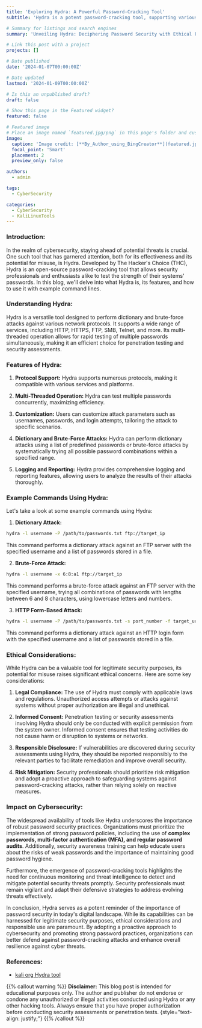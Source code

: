 ```yaml
---
title: 'Exploring Hydra: A Powerful Password-Cracking Tool'
subtitle: 'Hydra is a potent password-cracking tool, supporting various protocols and offering customization options. Through practical examples and ethical reminders, this blog highlights its capabilities while emphasizing responsible usage for bolstering password security in cybersecurity practices.'

# Summary for listings and search engines
summary: 'Unveiling Hydra: Deciphering Password Security with Ethical Precision'

# Link this post with a project
projects: []

# Date published
date: '2024-01-07T00:00:00Z'

# Date updated
lastmod: '2024-01-09T00:00:00Z'

# Is this an unpublished draft?
draft: false

# Show this page in the Featured widget?
featured: false

# Featured image
# Place an image named `featured.jpg/png` in this page's folder and customize its options here.
image:
  caption: 'Image credit: [**By_Author_using_BingCreator**](featured.jpg)'
  focal_point: 'Smart'
  placement: 2
  preview_only: false

authors:
  - admin

tags:
  - CyberSecurity

categories:
  - CyberSecurity
  - KaliLinuxTools
---
```



### Introduction:
In the realm of cybersecurity, staying ahead of potential threats is crucial. One such tool that has garnered attention, both for its effectiveness and its potential for misuse, is Hydra. Developed by The Hacker's Choice (THC), Hydra is an open-source password-cracking tool that allows security professionals and enthusiasts alike to test the strength of their systems' passwords. In this blog, we'll delve into what Hydra is, its features, and how to use it with example command lines.

### Understanding Hydra:

Hydra is a versatile tool designed to perform dictionary and brute-force attacks against various network protocols. It supports a wide range of services, including HTTP, HTTPS, FTP, SMB, Telnet, and more. Its multi-threaded operation allows for rapid testing of multiple passwords simultaneously, making it an efficient choice for penetration testing and security assessments.

### Features of Hydra:
1) **Protocol Support:** Hydra supports numerous protocols, making it compatible with various services and platforms.

2) **Multi-Threaded Operation:** Hydra can test multiple passwords concurrently, maximizing efficiency.

3) **Customization:** Users can customize attack parameters such as usernames, passwords, and login attempts, tailoring the attack to specific scenarios.

4) **Dictionary and Brute-Force Attacks:** Hydra can perform dictionary attacks using a list of predefined passwords or brute-force attacks by systematically trying all possible password combinations within a specified range.

5) **Logging and Reporting:** Hydra provides comprehensive logging and reporting features, allowing users to analyze the results of their attacks thoroughly.

### Example Commands Using Hydra:

Let's take a look at some example commands using Hydra:

1) **Dictionary Attack:**

```bash
hydra -l username -P /path/to/passwords.txt ftp://target_ip
```
This command performs a dictionary attack against an FTP server with the specified username and a list of passwords stored in a file.

2) **Brute-Force Attack:**

```bash
hydra -l username -x 6:8:a1 ftp://target_ip
```
This command performs a brute-force attack against an FTP server with the specified username, trying all combinations of passwords with lengths between 6 and 8 characters, using lowercase letters and numbers.

3) **HTTP Form-Based Attack:**

```bash
hydra -l username -P /path/to/passwords.txt -s port_number -f target_url http-post-form "/login.php:user=^USER^&pass=^PASS^:Invalid Password!"
```
This command performs a dictionary attack against an HTTP login form with the specified username and a list of passwords stored in a file.

### Ethical Considerations:

While Hydra can be a valuable tool for legitimate security purposes, its potential for misuse raises significant ethical concerns. Here are some key considerations:

1) **Legal Compliance:** The use of Hydra must comply with applicable laws and regulations. Unauthorized access attempts or attacks against systems without proper authorization are illegal and unethical.

2) **Informed Consent:** Penetration testing or security assessments involving Hydra should only be conducted with explicit permission from the system owner. Informed consent ensures that testing activities do not cause harm or disruption to systems or networks.

3) **Responsible Disclosure:** If vulnerabilities are discovered during security assessments using Hydra, they should be reported responsibly to the relevant parties to facilitate remediation and improve overall security.

4) **Risk Mitigation:** Security professionals should prioritize risk mitigation and adopt a proactive approach to safeguarding systems against password-cracking attacks, rather than relying solely on reactive measures.


### Impact on Cybersecurity:

The widespread availability of tools like Hydra underscores the importance of robust password security practices. Organizations must prioritize the implementation of strong password policies, including the use of **complex passwords, multi-factor authentication (MFA), and regular password audits**. Additionally, security awareness training can help educate users about the risks of weak passwords and the importance of maintaining good password hygiene.

Furthermore, the emergence of password-cracking tools highlights the need for continuous monitoring and threat intelligence to detect and mitigate potential security threats promptly. Security professionals must remain vigilant and adapt their defensive strategies to address evolving threats effectively.

In conclusion, Hydra serves as a potent reminder of the importance of password security in today's digital landscape. While its capabilities can be harnessed for legitimate security purposes, ethical considerations and responsible use are paramount. By adopting a proactive approach to cybersecurity and promoting strong password practices, organizations can better defend against password-cracking attacks and enhance overall resilience against cyber threats.



### References:
- [kali org Hydra tool](https://www.kali.org/tools/hydra/)


{{% callout warning %}}
**Disclaimer:**
This blog post is intended for educational purposes only. The author and publisher do not endorse or condone any unauthorized or illegal activities conducted using Hydra or any other hacking tools. Always ensure that you have proper authorization before conducting security assessments or penetration tests.
{style="text-align: justify;"}
{{% /callout %}}